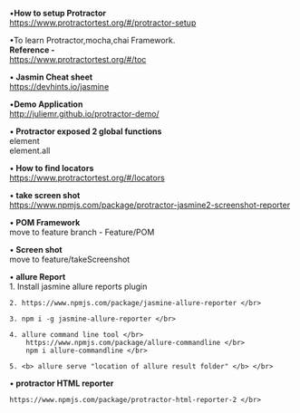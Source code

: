•<b>How to setup Protractor</b> </br>
    https://www.protractortest.org/#/protractor-setup </br>

•To learn Protractor,mocha,chai Framework. </br>
    <b> Reference -  </b> </br>
    https://www.protractortest.org/#/toc </br>


•<b> Jasmin Cheat sheet </b> </br>
    https://devhints.io/jasmine </br>


•<b>Demo Application </b> </br>
    http://juliemr.github.io/protractor-demo/ </br>


•<b> Protractor exposed 2 global functions </b>  </br>
    element </br>
    element.all </br>

•<b> How to find locators </b> </br>
    https://www.protractortest.org/#/locators </br>

•<b> take screen shot </b> </br>
    https://www.npmjs.com/package/protractor-jasmine2-screenshot-reporter

•<b> POM Framework </b> </br>
    move to feature branch - Feature/POM </br>

•<b> Screen shot </b></br>
    move to feature/takeScreenshot </br>


•<b> allure Report </b> </br>
    1. Install jasmine allure reports plugin </br>

    2. https://www.npmjs.com/package/jasmine-allure-reporter </br>

    3. npm i -g jasmine-allure-reporter </br>

    4. allure command line tool </br>
        https://www.npmjs.com/package/allure-commandline </br>
        npm i allure-commandline </br>

    5. <b> allure serve "location of allure result folder" </b> </br>

•<b> protractor HTML reporter </b> </br>

    https://www.npmjs.com/package/protractor-html-reporter-2 </br>
